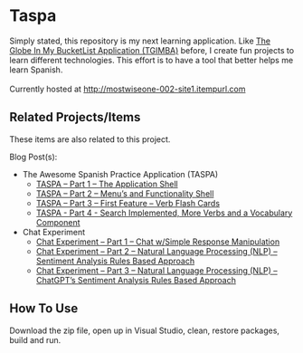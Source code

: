 # Taspa
Simply stated, this repository is my next learning application.  Like <a href="https://github.com/ehelin/TgimbaNetCoreCloudNative">The Globe In My BucketList Application (TGIMBA)</a> before, I create fun projects to learn different technologies.  This effort is to have a tool that better helps me learn Spanish.
<br/>
<br/>
Currently hosted at <a href="http://mostwiseone-002-site1.itempurl.com">http://mostwiseone-002-site1.itempurl.com</a>
<br/>
## Related Projects/Items

These items are also related to this project. 

Blog Post(s):
<ul>
	<li>The Awesome Spanish Practice Application (TASPA)
		<ul>
			<li>
				<a href="https://erichelin.wordpress.com/2022/08/08/taspa-part-1-the-application-shell-2/">TASPA – Part 1 – The Application Shell</a>
			</li>
			<li>
				<a href="https://erichelin.wordpress.com/2022/09/05/taspa-part-2-menus-and-functionality-shell/">TASPA – Part 2 – Menu’s and Functionality Shell</a>
			</li>
			<li>
				<a href="https://erichelin.wordpress.com/2022/09/25/taspa-part-3-first-feature-verb-flash-cards-2/">TASPA – Part 3 – First Feature – Verb Flash Cards</a>
			</li>
			<li>
				<a href="https://erichelin.wordpress.com/2022/12/31/taspa-part-4-search-implemented-more-verbs-and-a-vocabulary-component/">TASPA - Part 4 - Search Implemented, More Verbs and a Vocabulary Component</a>
			</li>
		</ul>
	</li>
	<li>Chat Experiment
		<ul>
			<li>
				<a href="https://erichelin.wordpress.com/2023/03/03/chat-experiment-part-1-chat-w-simple-response-manipulation-2/">Chat Experiment – Part 1 – Chat w/Simple Response Manipulation</a>
			</li>
			<li>
				<a href="https://erichelin.wordpress.com/2023/04/17/chat-experiment-part-2-natural-language-processing-nlp-sentiment-analysis-rules-based-approach/">Chat Experiment – Part 2 – Natural Language Processing (NLP) – Sentiment Analysis Rules Based Approach</a>
			</li>
			<li>
				<a href="https://erichelin.wordpress.com/2023/07/03/chat-experiment-part-3-natural-language-processing-nlp-chatgpts-sentiment-analysis-rules-based-approach-2/">Chat Experiment – Part 3 – Natural Language Processing (NLP) – ChatGPT’s Sentiment Analysis Rules Based Approach</a>
			</li>
		</ul>
	</li>
</ul>


## How To Use
Download the zip file, open up in Visual Studio, clean, restore packages, build and run.
